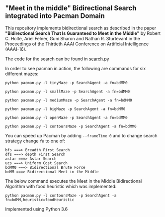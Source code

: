 ## "Meet in the middle" Bidirectional Search integrated into Pacman Domain

This repository implements bidirectional search as described in the paper **"Bidirectional Search That Is Guaranteed to Meet in the Middle"** by Robert C. Holte, Ariel Felner, Guni Sharon and Nathan R. Sturtevant in the Proceedings of the Thirtieth AAAI Conference on Artificial Intelligence (AAAI-16).

The code for the search can be found in [search.py](https://github.com/hasanahmedfaisal/BidirectionalSearch/blob/main/search/search.py)

In order to see pacman in action, the following are commands for six different mazes:
```
python pacman.py -l tinyMaze -p SearchAgent -a fn=bdMM0

python pacman.py -l smallMaze -p SearchAgent -a fn=bdMM0

python pacman.py -l mediumMaze -p SearchAgent -a fn=bdMM0

python pacman.py -l bigMaze -p SearchAgent -a fn=bdMM0

python pacman.py -l openMaze -p SearchAgent -a fn=bdMM0

python pacman.py -l contoursMaze -p SearchAgent -a fn=bdMM0

```
You can speed up Pacman by adding ```--frameTime 0``` and to change search strategy change ```fn``` to one of:
```
bfs ===> Breadth First Search
dfs ===> depth First Search
astar ===> Astar Search
ucs ===> Uniform Cost Search
bdMM0 ===> Bidirectional Brute Force
bdMM ===> Bidirectional Meet in the Middle
```
The below command executes the Meet in the Middle Bidirectional Algorithm with food heuristic which was implemented:
```
python pacman.py -l contoursMaze -p SearchAgent -a fn=bdMM,heuristic=foodHeuristic
```

Implemented using Python 3.6

